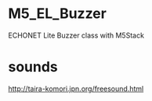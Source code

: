 # M5_EL_Buzzer
ECHONET Lite Buzzer class with M5Stack


# sounds
http://taira-komori.jpn.org/freesound.html

